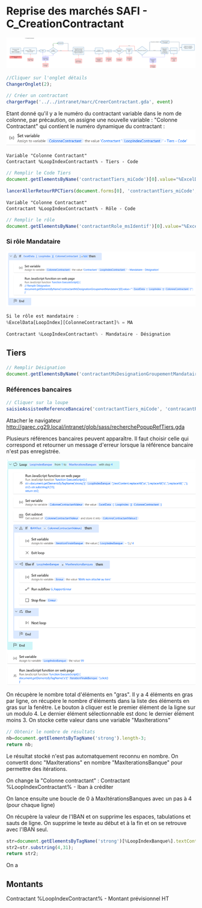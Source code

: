 # Reprise des marchés SAFI - C_CreationContractant

![Reprise Marchés SAFI - C_CreationNouveauContractant Diagramme](RepriseMarchesSAFI-C_CreationNouveauContractant_Diagramme.png)

```javascript
//Cliquer sur l'onglet détails
ChangerOnglet(2);
```
```javascript
// Créer un contractant
chargerPage('../../intranet/marc/CreerContractant.gda', event)
```

Etant donné qu'il y a le numéro du contractant variable dans le nom de colonne, par précaution, on assigne une nouvelle variable : "Colonne Contractant" qui contient le numéro dynamique du contractant :
![Reprise Marchés SAFI - C_CreationNouveauContractant Colonne Contractant](RepriseMarchesSAFI-C_CreationNouveauContractant_ColonneContractant.png)

```
Variable "Colonne Contractant"
Contractant %LoopIndexContractant% - Tiers - Code
```

```javascript
// Remplir le Code Tiers
document.getElementsByName('contractantTiers_miCode')[0].value="%ExcelData[LoopIndex][ColonneContractant]%";
```
```javascript
lancerAllerRetourRPCTiers(document.forms[0], 'contractantTiers_miCode', 'contractantTiers_msLib', 'contractantRefBancaire_miCode', 'contractantRefBancaire_msLib', 'contractantTiers_miCode', null, 'callbackRetourARTiers','contracantRefBancaireTiers_miCode','contracantRefBancaireTiers_msLibelle','provenance');
```


```
Variable "Colonne Contractant"
Contractant %LoopIndexContractant% - Rôle - Code
```

```javascript
// Remplir le rôle
document.getElementsByName('contractantRole_msIdentif')[0].value="%ExcelData[LoopIndex][ColonneContractant]%";
```

### Si rôle Mandataire
![Reprise Marchés SAFI - C_CreationNouveauContractant Mandataire](RepriseMarchesSAFI-C_CreationNouveauContractant_Mandataire.png)

```javascript
Si le rôle est mandataire :
%ExcelData[LoopIndex][ColonneContractant]% = MA
```

```javascript
Contractant %LoopIndexContractant% - Mandataire - Désignation
```



## Tiers

```javascript
// Remplir Désignation
document.getElementsByName('contractantMsDesignationGroupementMandataire')[0].value="%ExcelData[LoopIndex][ColonneContractant]%";
```

### Références bancaires

```javascript
// Cliquer sur la loupe
saisieAssisteeReferenceBancaire('contractantTiers_miCode', 'contracantRefBancaireTiers_miCode', 'contractantRefBancaire_miCode', 'contractantRefBancaire_msLib');
```

Attacher le navigateur
http://garec.cg29.local/intranet/glob/sass/recherchePopupRefTiers.gda

Plusieurs références bancaires peuvent apparaître. Il faut choisir celle qui correspond et retourner un message d'erreur lorsque la référence bancaire n'est pas enregistrée.

![Reprise Marchés SAFI - C_CreationNouveauContractant Banque](RepriseMarchesSAFI-C_CreationNouveauContractant_Banque.png)

On récupère le nombre total d'éléments en "gras".
Il y a 4 éléments en gras par ligne, on récupère le nombre d'éléments dans la liste des éléments en gras sur la fenêtre.
Le bouton à cliquer est le premier élément de la ligne sur un modulo 4.
Le dernier élément sélectionnable est donc le dernier élément moins 3.
On stocke cette valeur dans une variable "MaxIterations"



```javascript
// Obtenir le nombre de résultats
nb=document.getElementsByTagName('strong').length-3;
return nb;
```


Le résultat stocké n'est pas automatquement reconnu en nombre. On convertit donc "MaxIterations" en nombre "MaxIterationsBanque" pour permettre des itérations.

On change la "Colonne contractant" :
Contractant %LoopIndexContractant% - Iban à créditer

On lance ensuite une boucle de 0 à MaxItérationsBanques avec un pas à 4 (pour chaque ligne)

On récupère la valeur de l'IBAN et on supprime les espaces, tabulations et sauts de ligne. On supprime le texte au début et à la fin et on se retrouve avec l'IBAN seul.

```javascript
str=document.getElementsByTagName('strong')[%LoopIndexBanque%].textContent.replaceAll('\n','').replaceAll('\t','').replaceAll(' ','');
str2=str.substring(4,31);
return str2;
```

On a 


## Montants


Contractant %LoopIndexContractant% - Montant prévisionnel HT

